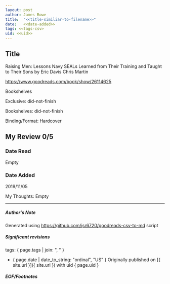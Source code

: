 ```yaml
---
layout: post
author: James Rowe
title:  "<<title-similiar-to-filename>>"
date:   <<date-added>>
tags: <<tags-csv>
uid: <<uid>>
---
```


<!-- highly dependent on how you personally use jekyll templates, and how you want this to show up -->

## Title

Raising Men: Lessons Navy SEALs Learned from Their Training and Taught to Their Sons by Eric  Davis
Chris  Martin 

https://www.goodreads.com/book/show/26114625

Bookshelves

Exclusive: did-not-finish

Bookshelves: did-not-finish

Binding/Format: Hardcover

## My Review 0/5

### Date Read
Empty

### Date Added
2019/11/05

My Thoughts: Empty

---

##### Author's Note

Generated using https://github.com/jsr6720/goodreads-csv-to-md script

##### Significant revisions

tags: { page.tags | join: ", " } <!-- todo move this somewhere -->

- { page.date | date_to_string: "ordinal", "US" } Originally published on [{ site.url }]({ site.url }) with uid { page.uid }

##### EOF/Footnotes
